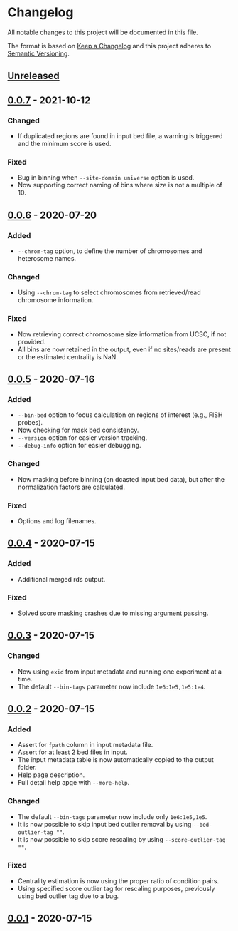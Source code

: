 # Changelog
All notable changes to this project will be documented in this file.

The format is based on [Keep a Changelog](http://keepachangelog.com/en/1.0.0/)
and this project adheres to [Semantic Versioning](http://semver.org/spec/v2.0.0.html).

## [Unreleased]

## [0.0.7] - 2021-10-12
### Changed
- If duplicated regions are found in input bed file, a warning is triggered and the minimum score is used.

### Fixed
- Bug in binning when `--site-domain universe` option is used.
- Now supporting correct naming of bins where size is not a multiple of 10.

## [0.0.6] - 2020-07-20
### Added
- `--chrom-tag` option, to define the number of chromosomes and heterosome names.

### Changed
- Using `--chrom-tag` to select chromosomes from retrieved/read chromosome information.

### Fixed
- Now retrieving correct chromosome size information from UCSC, if not provided.
- All bins are now retained in the output, even if no sites/reads are present or the estimated centrality is NaN.

## [0.0.5] - 2020-07-16
### Added
- `--bin-bed` option to focus calculation on regions of interest (e.g., FISH probes).
- Now checking for mask bed consistency.
- `--version` option for easier version tracking.
- `--debug-info` option for easier debugging.

### Changed
- Now masking before binning (on dcasted input bed data), but after the normalization factors are calculated.

### Fixed
- Options and log filenames.

## [0.0.4] - 2020-07-15
### Added
- Additional merged rds output.

### Fixed
- Solved score masking crashes due to missing argument passing.

## [0.0.3] - 2020-07-15
### Changed
- Now using `exid` from input metadata and running one experiment at a time.
- The default `--bin-tags` parameter now include `1e6:1e5,1e5:1e4`.

## [0.0.2] - 2020-07-15
### Added
- Assert for `fpath` column in input metadata file.
- Assert for at least 2 bed files in input.
- The input metadata table is now automatically copied to the output folder.
- Help page description.
- Full detail help apge with `--more-help`.

### Changed
- The default `--bin-tags` parameter now include only `1e6:1e5,1e5`.
- It is now possible to skip input bed outlier removal by using `--bed-outlier-tag ""`.
- It is now possible to skip score rescaling by using `--score-outlier-tag ""`.

### Fixed
- Centrality estimation is now using the proper ratio of condition pairs.
- Using specified score outlier tag for rescaling purposes, previously using bed outlier tag due to a bug.

## [0.0.1] - 2020-07-15

[Unreleased]: https://github.com/ggirelli/gpseq-img-py  
[0.0.7]: https://github.com/ggirelli/gpseq-radical/releases/tag/v0.0.7  
[0.0.6]: https://github.com/ggirelli/gpseq-radical/releases/tag/v0.0.6  
[0.0.5]: https://github.com/ggirelli/gpseq-radical/releases/tag/v0.0.5  
[0.0.4]: https://github.com/ggirelli/gpseq-radical/releases/tag/v0.0.4  
[0.0.3]: https://github.com/ggirelli/gpseq-radical/releases/tag/v0.0.3  
[0.0.2]: https://github.com/ggirelli/gpseq-radical/releases/tag/v0.0.2  
[0.0.1]: https://github.com/ggirelli/gpseq-radical/releases/tag/v0.0.1  
